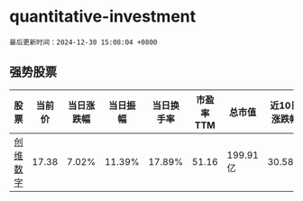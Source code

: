 # quantitative-investment

`最后更新时间：2024-12-30 15:08:04 +0800`

## 强势股票

|股票|当前价|当日涨跌幅|当日振幅|当日换手率|市盈率TTM|总市值|近10日涨跌幅|
|----|----|----|----|----|----|----|----|
|[创维数字](https://xueqiu.com/S/SZ000810)|17.38|7.02%|11.39%|17.89%|51.16|199.91亿|30.58%|
